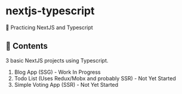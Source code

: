 # nextjs-typescript

🥋 Practicing NextJS and Typescript

## 📖 Contents

3 basic NextJS projects using Typescript.

1. Blog App (SSG) - Work In Progress
2. Todo List (Uses Redux/Mobx and probably SSR) - Not Yet Started
3. Simple Voting App (SSR) - Not Yet Started
